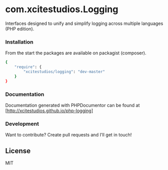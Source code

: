 # com.xcitestudios.Logging

Interfaces designed to unify and simplify logging across multiple languages (PHP edition).


### Installation

From the start the packages are available on packagist (composer).

```sh
{
    "require": {
	    "xcitestudios/logging": "dev-master"
	}
}
```


### Documentation

Documentation generated with PHPDocumentor can be found at [http://xcitestudios.github.io/php-logging]


### Development

Want to contribute? Create pull requests and I'll get in touch!

License
----

MIT
